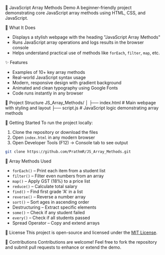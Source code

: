 🎯 JavaScript Array Methods Demo
A beginner-friendly project demonstrating core JavaScript array methods using HTML, CSS, and JavaScript.

🧠 What It Does

- Displays a stylish webpage with the heading "JavaScript Array Methods"
- Runs JavaScript array operations and logs results in the browser console
- Helps understand practical use of methods like `forEach`, `filter`, `map`, etc.

✨ Features

- Examples of 10+ key array methods
- Real-world JavaScript syntax usage
- Modern, responsive design with gradient background
- Animated and clean typography using Google Fonts
- Code runs instantly in any browser

📁 Project Structure
JS_Array_Methods/ │
├── index.html # Main webpage with styling and layout
├── script.js # JavaScript logic demonstrating array methods

🚀 Getting Started
To run the project locally:

1. Clone the repository or download the files
2. Open `index.html` in any modern browser
3. Open Developer Tools (F12) → Console tab to see output

```bash
git clone https://github.com/PrathmR/JS_Array_Methods.git

```

🧪 Array Methods Used

- `forEach()` – Print each item from a student list
- `filter()` – Filter even numbers from an array
- `map()` – Apply GST (18%) to a price list
- `reduce()` – Calculate total salary
- `find()` – Find first grade 'A' in a list
- `reverse()` – Reverse a number array
- `sort()` – Sort ages in ascending order
- Destructuring – Extract specific elements
- `some()` – Check if any student failed
- `every()` – Check if all students passed
- Spread Operator – Copy and extend arrays

📜 License
This project is open-source and licensed under the [MIT License](LICENSE).

🙌 Contributions
Contributions are welcome! Feel free to fork the repository and submit pull requests to enhance or extend the demo.
